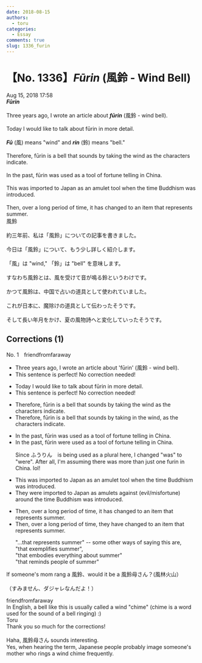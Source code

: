 ```yaml
---
date: 2018-08-15
authors:
  - toru
categories:
  - Essay
comments: true
slug: 1336_furin
---
```


# 【No. 1336】<strong><em>Fūrin</strong></em> (風鈴 - Wind Bell)
<div class="date">Aug 15, 2018 17:58</div>
<div id="post"><div id="body_show_ori">
<strong><em>Fūrin</strong></em><br/><br/>Three years ago, I wrote an article about <strong><em>fūrin</em></strong> (風鈴 - wind bell).<br/><br/>Today I would like to talk about fūrin in more detail.<br/><br/><strong><em>Fū</em></strong> (風) means "wind" and <strong><em>rin</em></strong> (鈴) means "bell."<br/><br/>Therefore, fūrin is a bell that sounds by taking the wind as the characters indicate.<br/><br/>In the past, fūrin was used as a tool of fortune telling in China.<br/><br/>This was imported to Japan as an amulet tool when the time Buddhism was introduced.<br/><br/>Then, over a long period of time, it has changed to an item that represents summer.
</div></div>

<!-- more -->

<div id="post_ja"><div id="body_show_mo">
風鈴<br/><br/>約三年前、私は「風鈴」についての記事を書きました。<br/><br/>今日は「風鈴」について、もう少し詳しく紹介します。<br/><br/>「風」は "wind," 「鈴」は "bell" を意味します。<br/><br/>すなわち風鈴とは、風を受けて音が鳴る鈴というわけです。<br/><br/>かつて風鈴は、中国で占いの道具として使われていました。<br/><br/>これが日本に、魔除けの道具として伝わったそうです。<br/><br/>そして長い年月をかけ、夏の風物詩へと変化していったそうです。
</div></div>

## Corrections (1)
<div id="block"><div class="first_name"> No. 1　<span class="just_name">friendfromfaraway</span></div><div id="block2">
<ul class="correction_field">
<li class="incorrect">Three years ago, I wrote an article about 'fūrin' (風鈴 - wind bell).</li>
<li class="corrected perfect">This sentence is perfect! No correction needed!</li>
</ul>
<ul class="correction_field">
<li class="incorrect">Today I would like to talk about fūrin in more detail.</li>
<li class="corrected perfect">This sentence is perfect! No correction needed!</li>
</ul>
<ul class="correction_field">
<li class="incorrect">Therefore, fūrin is a bell that sounds by taking the wind as the characters indicate.</li>
<li class="corrected correct">
Therefore, fūrin is a bell that sounds by taking <span class="f_blue">in </span>the wind, as the characters indicate.
</li>
</ul>
<ul class="correction_field">
<li class="incorrect">In the past, fūrin was used as a tool of fortune telling in China.</li>
<li class="corrected correct">
In the past, fūrin <span class="f_blue">were </span>used as a tool of fortune telling in China.
<p class="correction_comment">Since ふうりん　is being used as a plural here, I changed "was" to "were". After all, I'm assuming there was more than just one furin in China. lol!</p>
</li>
</ul>
<ul class="correction_field">
<li class="incorrect">This was imported to Japan as an amulet tool when the time Buddhism was introduced.</li>
<li class="corrected correct">
<span class="f_blue">They were </span>imported to Japan as amulet<span class="f_blue">s against (</span>evil/misfortune) <span class="f_blue">around </span>the time Buddhism was introduced.
</li>
</ul>
<ul class="correction_field">
<li class="incorrect">Then, over a long period of time, it has changed to an item that represents summer.</li>
<li class="corrected correct">
Then, over a long period of time, they <span class="f_blue">have </span>changed to an item that represents summer.
<p class="correction_comment">"...that represents summer" -- some other ways of saying this are, <br/>"that exemplifies summer", <br/>"that embodies everything about summer"<br/>"that reminds people of summer"</p>
</li>
</ul>
<p class="comment_small">
 If someone's mom rang a 風鈴、would it be a 風鈴母さん？(風林火山）
 <br/>
 <br/>
 （すみません、ダジャレなんだよ！）
</p>

</div><div class="name"><span class="just_name">friendfromfaraway</span><br>
In English, a bell like this is usually called a wind "chime" (chime is a word used for the sound of a bell ringing) :)
</div>
<div class="name"><span class="just_name">Toru</span><br>
Thank you so much for the corrections!<br/><br/>Haha, 風鈴母さん sounds interesting.<br/>Yes, when hearing the term, Japanese people probably image someone's mother who rings a wind chime frequently.
</div>
</div>
